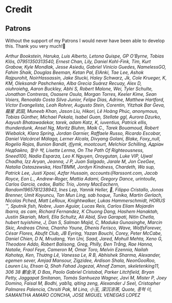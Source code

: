 
# Credit

## Patrons

Without the support of my Patrons I would never have been able to develop this. Thank you very much!🙏<br>

*Arthur Bookstein, Haruka, Luis Alberto, Letona Quispe, GP O'Byrne, Tobias Klös, 07951350313540, Ernest Chan, Lily, Daniel Kohl-Fink, Tim, Kurt Grabow, Kyle Mondlak, Jesse Asiedu, Gabriel Vinicio Guedes, NamelessGO, Fahim Shaik, Douglas Beeman, Ketan Pal, ElAnki, Tae Lee, Ashok Rajpurohit, NoirHassassin, Jake Stucki, Haley Schwarz, Jk, Cole Krueger, K, KM, Oleksandr Pashchenko, Alba Grecia Suárez Recuay, Alex D, oiuhroiehg, Aaron Buckley, Abhi S, Robert Malone, Wei, Tyler Schulte, Jonathan Contreras, Osasere Osula, Morgan Torres, Keeler Kime, Sean Voiers, Renoaldo Costa Silva Junior, Felipe Dias, Adrine, Matthew Hartford, Victor Evangelista, Leah Rohrer, Augusto Stein, Corentin, Yitzhak Bar Geva, 龍星 武田, Muneeb Khan, Jason Liu, Hikori, Lê Hoàng Phúc, anonymous, Tobias Günther, Michael Pekala, Isabel Guan, Stellate ggl, Aurora Dzurko, Aayush Bhatawadekar, tarek, adam Katz, K, iuventius, Patrick ellis, thunderdunk, Ansel Ng, Moritz Bluhm, Maik C., Tarek Bouamoud, Robert Wiebalck, Klara Spring, Jordan Garnier, Raffaele Russo, Ricardo Escobar, Daniel Valcárcel Málaga, Lerner Alcala, Divyang Golani, Blake, Foxy_null, Rogelio Rojas, Bunion Bandit, ifjymk, mootcourt, Melchior Schilling, Адріан Недбайло, 철수 박, Lisette Lerma, On The Path Of Righteousness, Sneed100, Nadia Esparza, Leo K Nguyen, Oroygutan, Luke VIP, Ujwal Chadha, Izz Aryan, Jeanna, J P, Juan Salgado, Jarale M, Jon CeeGee, Natalia Ostaszewska, HasTBMM, Jordyn Kindness, Chardeth, Wa sup, Patrick Lee, Justi Xposi, Azfar Hussain, accounts＠larssont.com, Jacob Royce, Eon L., Andrew-Roger, Mattia Adami, Gregory Dance, urintoulle, Carlos Garcia, cedox, Baltic Trio, Jonny MacEachern, Random1965781238943, Ines Lep, Yannik Heller, 🌠, Filippo Cristallo, Jonas Brenner, Umit Koyuncu, Tan Mun Ling, sab hoque, Tunika, Martin Gerlach, Nicolas Pched, Matt LeRoux, Knightwalker, Lukas Hammerschmidt, HORUS ™, Sputnik fish, Nobre, Juan Aguiar, Lucas Reis, Carlos Eliam Mojardin Ibarra, as cam, Richard Fernandez, K Chuong Dang, Hashem Hanaktah, Justin Skariah, Marli, Ella Schultz, Ali Abid, Siva Garapati, Nitin Chetla, hubert tuyishime, J, Dan S, Salman Majid, C, Maduka Gunasinghe, Marcin Skic, Andreas China, Chanho Youne, Dhenis Ferisco, Wave, WolfsForever, César Flores, Abufit Club, JB Eyring, Yazan Bouchi, Corey, Peter McCabe, Daniel Chien, D N, Mrudang, Yon Uni, Saad, Jared, Mohull Mehta, Xeno G, Theodore Addo, Robert Balisong, Greg, Philly, Đen Trắng, Rae Hanna, Natalie, Fraol Feye, Cameron M, Omar Toro, Melvin Ezennia, Nailah Kahotep, Ken, Thương Lê, Vanessa Le, R B, Abhishek Sharma, Alexander, egemen sever, Amjad Mansour, Zigzidee, Ardison Shala, NeonGooRoo, Lauren Liu, Ehsan Q, Shah Fahad Jogezai, Ahnaf Zaman, skeletenking11, 306 38 鄭金洋, D Bas, Paolo Gabriel Cristobal, Parker Litchfield, Bryan Petty, Jaggapat Smitanan, Tomás Sanhueza Wagner, Javi M, Mister P, Joey Domino, Faisal M, Bodhi, yab1q, qiting zeng, Alexander J Seel, Cristopher Palmares Palencia, Chrsiti Pak, M Lina, 小玉, 深沉凉茶, Quote, 종혁 이, SAMANTHA AMARO CONCHA, JOSE MIGUEL VENEGAS LOPEZ*
